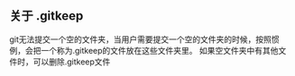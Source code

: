 ## 关于 .gitkeep
git无法提交一个空的文件夹，当用户需要提交一个空的文件夹的时候，按照惯例，会把一个称为.gitkeep的文件放在这些文件夹里。
如果空文件夹中有其他文件时，可以删除.gitkeep文件